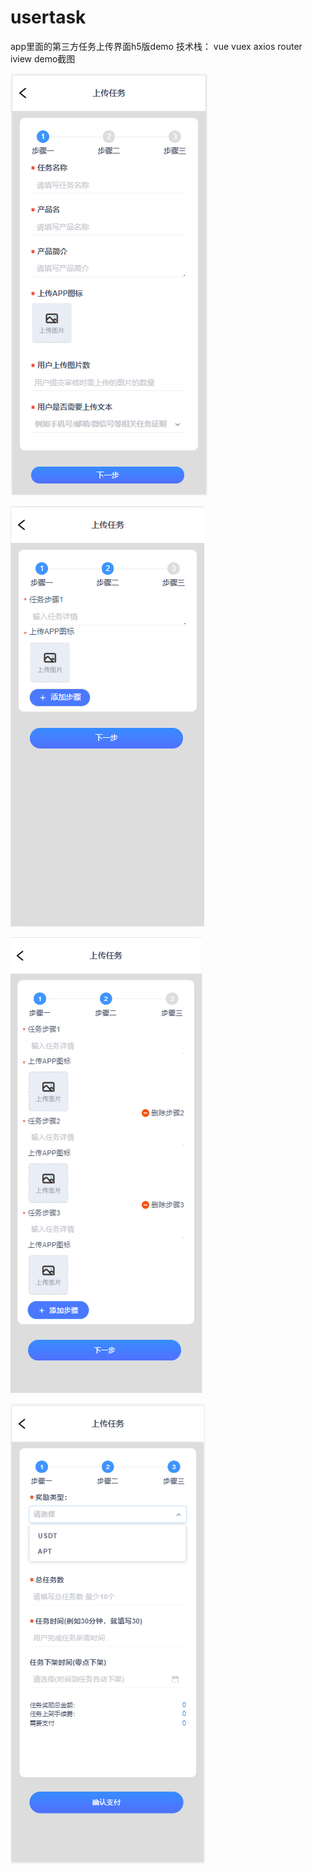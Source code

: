 # usertask
app里面的第三方任务上传界面h5版demo
技术栈： vue vuex axios router iview
demo截图

![image](https://github.com/Judy33/usertask/raw/master/1.png)

![image](https://github.com/Judy33/usertask/raw/master/2.png)

![image](https://github.com/Judy33/usertask/raw/master/3.png)

![image](https://github.com/Judy33/usertask/raw/master/4.png)
